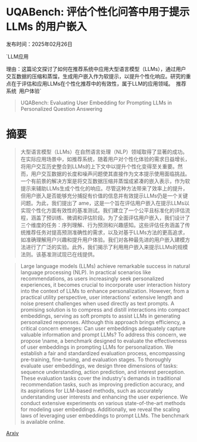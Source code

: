 # UQABench: 评估个性化问答中用于提示 LLMs 的用户嵌入

发布时间：2025年02月26日

`LLM应用

理由：这篇论文探讨了如何在推荐系统中应用大型语言模型（LLMs），通过用户交互数据的压缩和蒸馏，生成用户嵌入作为软提示，以提升个性化响应。研究的重点在于评估和应用LLMs在个性化推荐中的有效性，属于LLM的应用领域。` `推荐系统` `用户体验`

> UQABench: Evaluating User Embedding for Prompting LLMs in Personalized Question Answering

# 摘要

> 大型语言模型（LLMs）在自然语言处理（NLP）领域取得了显著的成功。在实际应用场景中，如推荐系统，随着用户对个性化体验的需求日益增长，将用户交互历史整合到LLMs的上下文中以提升个性化变得至关重要。然而，用户交互数据的长度和噪声问题使其直接作为文本提示使用面临挑战。一个有前景的解决方案是将交互数据压缩并蒸馏成紧凑的嵌入表示，作为软提示来辅助LLMs生成个性化的响应。尽管这种方法带来了效率上的提升，但用户嵌入是否能够充分捕捉有价值的信息并有效提示LLMs仍是一个关键问题。为此，我们提出了
ame，这是一个旨在评估用户嵌入在提示LLMs以实现个性化方面有效性的基准测试。我们建立了一个公平且标准化的评估流程，涵盖了预训练、微调和评估阶段。为了全面评估用户嵌入，我们设计了三个维度的任务：序列理解、行为预测和兴趣感知。这些评估任务涵盖了传统推荐任务对提高预测准确性的需求，以及对基于LLMs方法的更高追求，如准确理解用户兴趣和提升用户体验。我们对各种最先进的用户嵌入建模方法进行了广泛的实验。此外，我们揭示了利用用户嵌入来提示LLMs的规模法则。该基准测试现已在线提供。

> Large language models (LLMs) achieve remarkable success in natural language processing (NLP). In practical scenarios like recommendations, as users increasingly seek personalized experiences, it becomes crucial to incorporate user interaction history into the context of LLMs to enhance personalization. However, from a practical utility perspective, user interactions' extensive length and noise present challenges when used directly as text prompts. A promising solution is to compress and distill interactions into compact embeddings, serving as soft prompts to assist LLMs in generating personalized responses. Although this approach brings efficiency, a critical concern emerges: Can user embeddings adequately capture valuable information and prompt LLMs? To address this concern, we propose \name, a benchmark designed to evaluate the effectiveness of user embeddings in prompting LLMs for personalization. We establish a fair and standardized evaluation process, encompassing pre-training, fine-tuning, and evaluation stages. To thoroughly evaluate user embeddings, we design three dimensions of tasks: sequence understanding, action prediction, and interest perception. These evaluation tasks cover the industry's demands in traditional recommendation tasks, such as improving prediction accuracy, and its aspirations for LLM-based methods, such as accurately understanding user interests and enhancing the user experience. We conduct extensive experiments on various state-of-the-art methods for modeling user embeddings. Additionally, we reveal the scaling laws of leveraging user embeddings to prompt LLMs. The benchmark is available online.

[Arxiv](https://arxiv.org/abs/2502.19178)